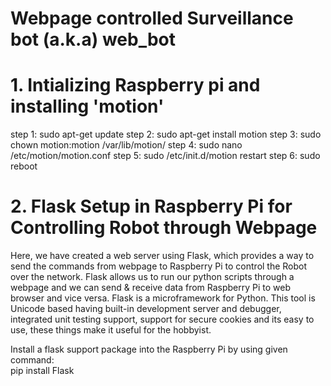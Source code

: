 # Webpage controlled Surveillance bot (a.k.a) web_bot
# 1. Intializing Raspberry pi and installing 'motion'
step 1: sudo apt-get update
step 2: sudo apt-get install motion
step 3: sudo chown motion:motion /var/lib/motion/
step 4: sudo nano /etc/motion/motion.conf
step 5: sudo /etc/init.d/motion restart
step 6: sudo reboot

# 2. Flask Setup in Raspberry Pi for Controlling Robot through Webpage
Here, we have created a web server using Flask, which provides a way to send the commands from webpage to Raspberry Pi to control the Robot over the network. Flask allows us to run our python scripts through a webpage and we can send & receive data from Raspberry Pi to web browser and vice versa. Flask is a microframework for Python. This tool is Unicode based having built-in development server and debugger, integrated unit testing support, support for secure cookies and its easy to use, these things make it useful for the hobbyist.

Install a flask support package into the Raspberry Pi by using given command:        
pip install Flask
